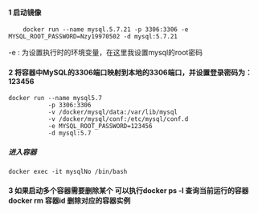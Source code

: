 #### 1 启动镜像
```aspectj
    docker run --name mysql.5.7.21 -p 3306:3306 -e MYSQL_ROOT_PASSWORD=Nzy19970502 -d mysql:5.7.21
```
-e : 为设置执行时的环境变量，在这里我设置mysql的root密码  


#### 2 将容器中MySQL的3306端口映射到本地的3306端口，并设置登录密码为：123456
```
docker run --name mysql5.7 
           -p 3306:3306 
           -v /docker/mysql/data:/var/lib/mysql 
           -v /docker/mysql/conf:/etc/mysql/conf.d 
           -e MYSQL_ROOT_PASSWORD=123456 
           -d mysql:5.7
```
##### 进入容器
```aspectj
docker exec -it mysqlNo /bin/bash
```

#### 3 如果启动多个容器需要删除某个 可以执行docker ps -l 查询当前运行的容器 docker rm 容器id 删除对应的容器实例


